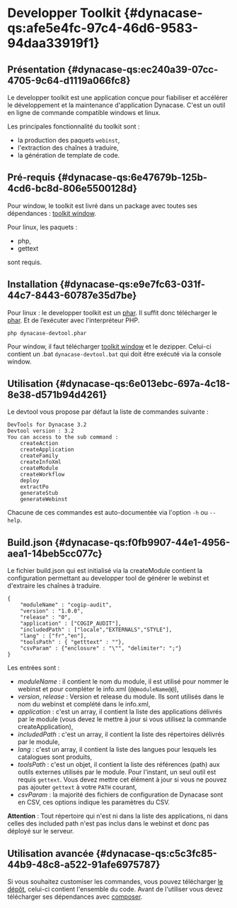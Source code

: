 # Developper Toolkit {#dynacase-qs:afe5e4fc-97c4-46d6-9583-94daa33919f1}

## Présentation {#dynacase-qs:ec240a39-07cc-4705-9c64-d1119a066fc8}

Le developper toolkit est une application conçue pour fiabiliser et accélérer 
le développement et la maintenance d'application Dynacase.
C'est un outil en ligne de commande compatible windows et linux.

Les principales fonctionnalité du toolkit sont :

* la production des paquets `webinst`,
* l'extraction des chaînes à traduire,
* la génération de template de code.

## Pré-requis {#dynacase-qs:6e47679b-125b-4cd6-bc8d-806e5500128d}

Pour window, le toolkit est livré dans un package avec toutes ses dépendances : [toolkit window][url_win_toolkit].

Pour linux, les paquets :

* php,
* gettext

sont requis.

## Installation {#dynacase-qs:e9e7fc63-031f-44c7-8443-60787e35d7be}

Pour linux : le developper toolkit est un [phar][php_phar]. Il suffit donc télécharger le [phar][url_linux_toolkit]. 
Et de l’exécuter avec l'interpréteur PHP.

`php dynacase-devtool.phar`

Pour window, il faut télécharger [toolkit window][url_win_toolkit] et le dezipper. Celui-ci contient un .bat `dynacase-devtool.bat` qui
doit être exécuté via la console window.

## Utilisation {#dynacase-qs:6e013ebc-697a-4c18-8e38-d571b94d4261}

Le devtool vous propose par défaut la liste de commandes suivante :

    DevTools for Dynacase 3.2
    Devtool version : 3.2
    You can access to the sub command : 
        createAction
        createApplication
        createFamily
        createInfoXml
        createModule
        createWorkflow
        deploy
        extractPo
        generateStub
        generateWebinst

Chacune de ces commandes est auto-documentée via l'option `-h` ou `--help`.

## Build.json {#dynacase-qs:f0fb9907-44e1-4956-aea1-14beb5cc077c}

Le fichier build.json qui est initialisé via la createModule contient la configuration permettant au developper tool de générer le webinst et d'extraire les chaînes à traduire.

    {
        "moduleName" : "cogip-audit",
        "version" : "1.0.0",
        "release" : "0",
        "application" : ["COGIP_AUDIT"],
        "includedPath" : ["locale","EXTERNALS","STYLE"],
        "lang" : ["fr","en"],
        "toolsPath" : { "getttext" : ""},
        "csvParam" : {"enclosure" : "\"", "delimiter": ";"}
    }

Les entrées sont :

* *moduleName* : il contient le nom du module, il est utilisé pour nommer le webinst et pour compléter le info.xml (`@@moduleName@@`),
* *version*, *release* : Version et release du module. Ils sont utilisés dans le nom du webinst et complété dans le info.xml,
* *application* : c'est un array, il contient la liste des applications délivrés par le module (vous devez le mettre à jour si vous utilisez la commande createApplication),
* *includedPath* : c'est un array, il contient la liste des répertoires délivrés par le module,
* *lang* : c'est un array, il contient la liste des langues pour lesquels les catalogues sont produits,
* *toolsPath* : c'est un objet, il contient la liste des références (path) aux outils externes utilisés par le module. Pour l'instant, un seul outil est requis `gettext`. Vous devez mettre cet élément à jour si vous ne pouvez pas ajouter `gettext` à votre `PATH` courant,
* *csvParam* : la majorité des fichiers de configuration de Dynacase sont en CSV, ces options indique les paramètres du CSV.

**Attention** : Tout répertoire qui n'est ni dans la liste des applications, ni dans celles des included path n'est pas inclus dans le webinst et donc pas déployé sur le serveur.

## Utilisation avancée {#dynacase-qs:c5c3fc85-44b9-48c8-a522-91afe6975787}

Si vous souhaitez customiser les commandes, vous pouvez télécharger [le dépôt][url_depot], celui-ci contient l'ensemble du code. Avant de l'utiliser vous devez télécharger ses dépendances avec [composer][php_composer].


<!-- links -->
[php_phar]: http://php.net/manual/en/intro.phar.php
[url_toolkit]: https://github.com/Anakeen/development-tools/raw/3.2/dynacase-devtool.phar
[url_depot]: https://github.com/Anakeen/development-tools
[php_composer]: https://getcomposer.org/
[url_win_toolkit]: https://docs.anakeen.com/dynacase/3.2/quick-start/dynacase-devtool-win32.zip
[url_linux_toolkit]: https://docs.anakeen.com/dynacase/3.2/quick-start/dynacase-devtool.phar

